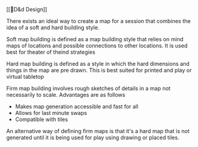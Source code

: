 [[🌿D&d Design]]

There exists an ideal way to create a map for a session that combines the idea of a soft and hard building style. 

Soft map building is defined as a map building style that relies on mind maps of locations and possible connections to other locations. It is used best for theater of theind strategies

Hard map building is defined as a style in which the hard dimensions and things in the map are pre drawn. This is best suited for printed and play or virtual tabletop

Firm map building involves rough sketches of details in a map not necessarily to scale. Advantages are as follows 
- Makes map generation accessible and fast for all
- Allows for last minute swaps
- Compatible with tiles

An alternative way of defining firm maps is that it's a hard map that is not generated until it is being used for play using drawing or placed tiles. 